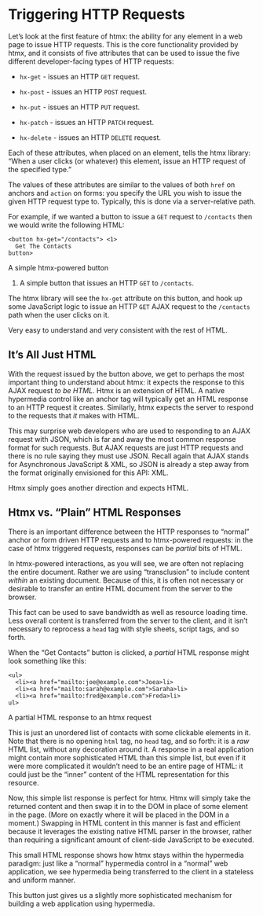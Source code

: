 # Triggering HTTP Requests

Let’s look at the first feature of htmx: the ability for any element in a web page to issue HTTP requests. This is the core functionality provided by htmx, and it consists of five attributes that can be used to issue the five different developer-facing types of HTTP requests:

*   `hx-get` - issues an HTTP `GET` request.
    
*   `hx-post` - issues an HTTP `POST` request.
    
*   `hx-put` - issues an HTTP `PUT` request.
    
*   `hx-patch` - issues an HTTP `PATCH` request.
    
*   `hx-delete` - issues an HTTP `DELETE` request.
    

Each of these attributes, when placed on an element, tells the htmx library: “When a user clicks (or whatever) this element, issue an HTTP request of the specified type.”

The values of these attributes are similar to the values of both `href` on anchors and `action` on forms: you specify the URL you wish to issue the given HTTP request type to. Typically, this is done via a server-relative path.

For example, if we wanted a button to issue a `GET` request to `/contacts` then we would write the following HTML:

    <button hx-get="/contacts"> <1>
      Get The Contacts
    button>

A simple htmx-powered button

1.  A simple button that issues an HTTP `GET` to `/contacts`.
    

The htmx library will see the `hx-get` attribute on this button, and hook up some JavaScript logic to issue an HTTP `GET` AJAX request to the `/contacts` path when the user clicks on it.

Very easy to understand and very consistent with the rest of HTML.

## It’s All Just HTML

With the request issued by the button above, we get to perhaps the most important thing to understand about htmx: it expects the response to this AJAX request _to be HTML_. Htmx is an extension of HTML. A native hypermedia control like an anchor tag will typically get an HTML response to an HTTP request it creates. Similarly, htmx expects the server to respond to the requests that _it_ makes with HTML.

This may surprise web developers who are used to responding to an AJAX request with JSON, which is far and away the most common response format for such requests. But AJAX requests are just HTTP requests and there is no rule saying they must use JSON. Recall again that AJAX stands for Asynchronous JavaScript & XML, so JSON is already a step away from the format originally envisioned for this API: XML.

Htmx simply goes another direction and expects HTML.

## Htmx vs. “Plain” HTML Responses

There is an important difference between the HTTP responses to “normal” anchor or form driven HTTP requests and to htmx-powered requests: in the case of htmx triggered requests, responses can be _partial_ bits of HTML.

In htmx-powered interactions, as you will see, we are often not replacing the entire document. Rather we are using “transclusion” to include content _within_ an existing document. Because of this, it is often not necessary or desirable to transfer an entire HTML document from the server to the browser.

This fact can be used to save bandwidth as well as resource loading time. Less overall content is transferred from the server to the client, and it isn’t necessary to reprocess a `head` tag with style sheets, script tags, and so forth.

When the “Get Contacts” button is clicked, a _partial_ HTML response might look something like this:

    <ul>
      <li><a href="mailto:joe@example.com">Joea>li>
      <li><a href="mailto:sarah@example.com">Saraha>li>
      <li><a href="mailto:fred@example.com">Freda>li>
    ul>

A partial HTML response to an htmx request

This is just an unordered list of contacts with some clickable elements in it. Note that there is no opening `html` tag, no `head` tag, and so forth: it is a _raw_ HTML list, without any decoration around it. A response in a real application might contain more sophisticated HTML than this simple list, but even if it were more complicated it wouldn’t need to be an entire page of HTML: it could just be the “inner” content of the HTML representation for this resource.

Now, this simple list response is perfect for htmx. Htmx will simply take the returned content and then swap it in to the DOM in place of some element in the page. (More on exactly where it will be placed in the DOM in a moment.) Swapping in HTML content in this manner is fast and efficient because it leverages the existing native HTML parser in the browser, rather than requiring a significant amount of client-side JavaScript to be executed.

This small HTML response shows how htmx stays within the hypermedia paradigm: just like a “normal” hypermedia control in a “normal” web application, we see hypermedia being transferred to the client in a stateless and uniform manner.

This button just gives us a slightly more sophisticated mechanism for building a web application using hypermedia.